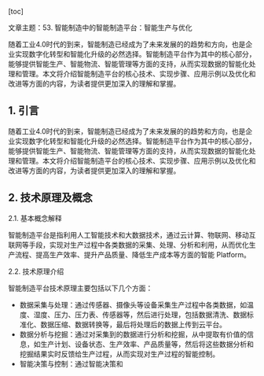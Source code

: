
[toc]                    
                
                
文章主题：53. 智能制造中的智能制造平台：智能生产与优化

随着工业4.0时代的到来，智能制造已经成为了未来发展的的趋势和方向，也是企业实现数字化转型和智能化升级的必然选择。智能制造平台作为其中的核心部分，能够提供智能生产、智能物流、智能管理等方面的支持，从而实现数据的智能化处理和管理。本文将介绍智能制造平台的核心技术、实现步骤、应用示例以及优化和改进等方面的内容，为读者提供更加深入的理解和掌握。

## 1. 引言

随着工业4.0时代的到来，智能制造已经成为了未来发展的的趋势和方向，也是企业实现数字化转型和智能化升级的必然选择。智能制造平台作为其中的核心部分，能够提供智能生产、智能物流、智能管理等方面的支持，从而实现数据的智能化处理和管理。本文将介绍智能制造平台的核心技术、实现步骤、应用示例以及优化和改进等方面的内容，为读者提供更加深入的理解和掌握。

## 2. 技术原理及概念

2.1. 基本概念解释

智能制造平台是指利用人工智能技术和大数据技术，通过云计算、物联网、移动互联网等手段，实现对生产过程中各类数据的采集、处理、分析和利用，从而优化生产流程、提高生产效率、提升产品质量、降低生产成本等方面的智能 Platform。

2.2. 技术原理介绍

智能制造平台技术原理主要包括以下几个方面：

- 数据采集与处理：通过传感器、摄像头等设备采集生产过程中各类数据，如温度、湿度、压力、压力表、传感器等，然后进行处理，包括数据清洗、数据标准化、数据压缩、数据转换等，最后将处理后的数据上传到云平台。
- 数据分析与挖掘：通过对采集到的数据进行分析和挖掘，从中提取有价值的信息，如生产计划、设备状态、生产效率、产品质量等，然后将这些数据分析和挖掘结果实时反馈给生产过程，从而实现对生产过程的智能控制。
- 智能决策与控制：通过智能决策和

